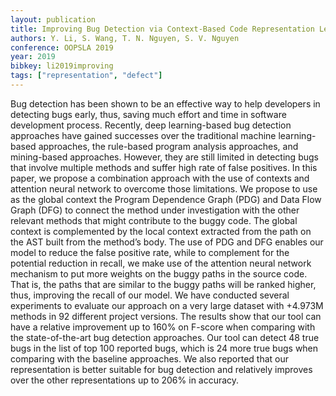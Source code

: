 ```yaml
---
layout: publication
title: Improving Bug Detection via Context-Based Code Representation Learning and Attention-Based Neural Networks
authors: Y. Li, S. Wang, T. N. Nguyen, S. V. Nguyen
conference: OOPSLA 2019
year: 2019
bibkey: li2019improving
tags: ["representation", "defect"]
---
```

Bug detection has been shown to be an effective way to help developers in detecting bugs early, thus, saving much effort and time in software development process. Recently, deep learning-based bug detection approaches have gained successes over the traditional machine learning-based approaches, the rule-based program analysis approaches, and mining-based approaches. However, they are still limited in detecting bugs that involve multiple methods and suffer high rate of false positives. In this paper, we propose a combination approach with the use of contexts and attention neural network to overcome those limitations. We propose to use as the global context the Program Dependence Graph (PDG) and Data Flow Graph (DFG) to connect the method under investigation with the other relevant methods that might contribute to the buggy code. The global context is complemented by the local context extracted from the path on the AST built from the method’s body. The use of PDG and DFG enables our model to reduce the false positive rate, while to complement for the potential reduction in recall, we make use of the attention neural network mechanism to put more weights on the buggy paths in the source code. That is, the paths that are similar to the buggy paths will be ranked higher, thus, improving the recall of our model. We have conducted several experiments to evaluate our approach on a very large dataset with +4.973M methods in 92 different project versions. The results show that our tool can have a relative improvement up to 160% on F-score when comparing with the state-of-the-art bug detection approaches. Our tool can detect 48 true bugs in the list of top 100 reported bugs, which is 24 more true bugs when comparing with the baseline approaches. We also reported that our representation is better suitable for bug detection and relatively improves over the other representations up to 206% in accuracy.
